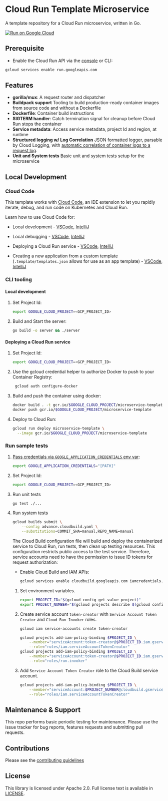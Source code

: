 # Cloud Run Template Microservice

A template repository for a Cloud Run microservice, written in Go.

[![Run on Google Cloud](https://deploy.cloud.run/button.svg)](https://deploy.cloud.run)

## Prerequisite

* Enable the Cloud Run API via the [console](https://console.cloud.google.com/apis/library/run.googleapis.com?_ga=2.124941642.1555267850.1615248624-203055525.1615245957) or CLI:

```bash
gcloud services enable run.googleapis.com
```

## Features

* **gorilla/mux**: A request router and dispatcher
* **Buildpack support** Tooling to build production-ready container images from source code and without a Dockerfile
* **Dockerfile**: Container build instructions
* **SIGTERM handler**: Catch termination signal for cleanup before Cloud Run stops the container
* **Service metadata**: Access service metadata, project Id and region, at runtime
* **Structured logging w/ Log Correlation** JSON formatted logger, parsable by Cloud Logging, with [automatic correlation of container logs to a request log](https://cloud.google.com/run/docs/logging#correlate-logs).
* **Unit and System tests** Basic unit and system tests setup for the microservice

## Local Development

### Cloud Code

This template works with [Cloud Code](https://cloud.google.com/code), an IDE extension
to let you rapidly iterate, debug, and run code on Kubernetes and Cloud Run.

Learn how to use Cloud Code for:

* Local development - [VSCode](https://cloud.google.com/code/docs/vscode/developing-a-cloud-run-service), [IntelliJ](https://cloud.google.com/code/docs/intellij/developing-a-cloud-run-service)

* Local debugging - [VSCode](https://cloud.google.com/code/docs/vscode/debugging-a-cloud-run-service), [IntelliJ](https://cloud.google.com/code/docs/intellij/debugging-a-cloud-run-service)

* Deploying a Cloud Run service - [VSCode](https://cloud.google.com/code/docs/vscode/deploying-a-cloud-run-service), [IntelliJ](https://cloud.google.com/code/docs/intellij/deploying-a-cloud-run-service)
* Creating a new application from a custom template (`.template/templates.json` allows for use as an app template) - [VSCode](https://cloud.google.com/code/docs/vscode/create-app-from-custom-template), [IntelliJ](https://cloud.google.com/code/docs/intellij/create-app-from-custom-template)

### CLI tooling

#### Local development

1. Set Project Id:

    ```bash
    export GOOGLE_CLOUD_PROJECT=<GCP_PROJECT_ID>
    ```

2. Build and Start the server:

    ```bash
    go build -o server && ./server
    ```

#### Deploying a Cloud Run service

1. Set Project Id:

    ```bash
    export GOOGLE_CLOUD_PROJECT=<GCP_PROJECT_ID>
    ```

2. Use the gcloud credential helper to authorize Docker to push to your
   Container Registry:

   ```bash
    gcloud auth configure-docker
    ```

3. Build and push the container using docker:

    ```bash
    docker build . -t gcr.io/$GOOGLE_CLOUD_PROJECT/microservice-template
    docker push gcr.io/$GOOGLE_CLOUD_PROJECT/microservice-template
    ```

4. Deploy to Cloud Run:

    ```bash
    gcloud run deploy microservice-template \
      --image gcr.io/$GOOGLE_CLOUD_PROJECT/microservice-template
    ```

### Run sample tests

1. [Pass credentials via `GOOGLE_APPLICATION_CREDENTIALS` env var](https://cloud.google.com/docs/authentication/production#passing_variable):

    ```bash
    export GOOGLE_APPLICATION_CREDENTIALS="[PATH]"
    ```

2. Set Project Id:

    ```bash
    export GOOGLE_CLOUD_PROJECT=<GCP_PROJECT_ID>
    ```

3. Run unit tests

    ```bash
    go test ./...
    ```

4. Run system tests

    ```bash
    gcloud builds submit \
        --config advance.cloudbuild.yaml \
        --substitutions=COMMIT_SHA=manual,REPO_NAME=manual
    ```

    The Cloud Build configuration file will build and deploy the containerized
    service to Cloud Run, run tests, then clean up testing resources. This
    configuration restricts public access to the test service. Therefore,
    service accounts need to have the permission to issue ID tokens for request
    authorization:
    * Enable Cloud Build and IAM APIs:

        ```bash
        gcloud services enable cloudbuild.googleapis.com iamcredentials.googleapis.com
        ```

    1. Set environment variables.

        ```bash
        export PROJECT_ID="$(gcloud config get-value project)"
        export PROJECT_NUMBER="$(gcloud projects describe $(gcloud config get-value project) --format='value(projectNumber)')"
        ```

    2. Create service account `token-creator` with `Service Account Token Creator` and `Cloud Run Invoker` roles.

        ```bash
        gcloud iam service-accounts create token-creator

        gcloud projects add-iam-policy-binding $PROJECT_ID \
            --member="serviceAccount:token-creator@$PROJECT_ID.iam.gserviceaccount.com" \
            --role="roles/iam.serviceAccountTokenCreator"
        gcloud projects add-iam-policy-binding $PROJECT_ID \
            --member="serviceAccount:token-creator@$PROJECT_ID.iam.gserviceaccount.com" \
            --role="roles/run.invoker"
        ```

    3. Add `Service Account Token Creator` role to the Cloud Build service account.

        ```bash
        gcloud projects add-iam-policy-binding $PROJECT_ID \
            --member="serviceAccount:$PROJECT_NUMBER@cloudbuild.gserviceaccount.com" \
            --role="roles/iam.serviceAccountTokenCreator"
        ```

## Maintenance & Support

This repo performs basic periodic testing for maintenance. Please use the issue tracker for bug reports, features requests and submitting pull requests.

## Contributions

Please see the [contributing guidelines](CONTRIBUTING.md)

## License

This library is licensed under Apache 2.0. Full license text is available in [LICENSE](LICENSE).
